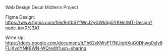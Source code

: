 Web Design Decal Midterm Project

Figma Design: https://www.figma.com/file/RnfbSYfWnJ2yGWkSg5YKHn/MT-Design?node-id=0%3A1

Write Up: https://docs.google.com/document/d/1h62xKWvF17NUtghXuG0Dhwg0ely8FLjXvdYNK8WN-WQ/edit?usp=sharing
